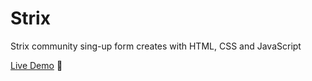 # Strix
Strix community sing-up form creates with HTML, CSS and JavaScript

[Live Demo](https://razlevio.github.io/strix/) 🦉

<!-- Add GIF shows the registeration process -->
